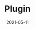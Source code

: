 ---
title: "Plugin"
linkTitle: "Plugin"
weight: 4
url_dash_board: "/docs/first/" 
date: 2021-05-11
description: >
    Root Administrator Guide for Managing Plugins
---